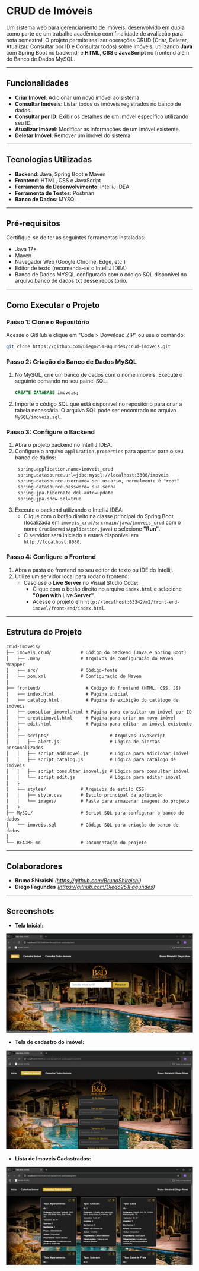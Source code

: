 # **CRUD de Imóveis**

Um sistema web para gerenciamento de imóveis, desenvolvido em dupla como parte de um trabalho acadêmico com finalidade de avaliação para nota semestral. O projeto permite realizar operações CRUD (Criar, Deletar, Atualizar, Consultar por ID e Consultar todos) sobre imóveis, utilizando **Java** com Spring Boot no backend; e **HTML, CSS e JavaScript** no frontend além do Banco de Dados MySQL.

---

## **Funcionalidades**
- **Criar Imóvel**: Adicionar um novo imóvel ao sistema.
- **Consultar Imóveis**: Listar todos os imóveis registrados no banco de dados.
- **Consultar por ID**: Exibir os detalhes de um imóvel específico utilizando seu ID.
- **Atualizar Imóvel**: Modificar as informações de um imóvel existente.
- **Deletar Imóvel**: Remover um imóvel do sistema.

---

## **Tecnologias Utilizadas**
- **Backend**: Java, Spring Boot e Maven
- **Frontend**: HTML, CSS e JavaScript
- **Ferramenta de Desenvolvimento**: IntelliJ IDEA
- **Ferramenta de Testes**: Postman
- **Banco de Dados**: MYSQL

---

## **Pré-requisitos**
Certifique-se de ter as seguintes ferramentas instaladas:
- Java 17+ 
- Maven
- Navegador Web (Google Chrome, Edge, etc.)
- Editor de texto (recomenda-se o IntelliJ IDEA)
- Banco de Dados MYSQL configurado com o código SQL disponivel no arquivo banco de dados.txt desse repositório.

---

## **Como Executar o Projeto**
### **Passo 1: Clone o Repositório**
Acesse o GitHub e clique em "Code > Download ZIP" ou use o comando:
```bash
git clone https://github.com/Diego251Fagundes/crud-imoveis.git
```

### **Passo 2: Criação do Banco de Dados MySQL**
1. No MySQL, crie um banco de dados com o nome imoveis. Execute o seguinte comando no seu painel SQL:
   ```sql
   CREATE DATABASE imoveis;
   ```
2. Importe o código SQL que está disponível no repositório para criar a tabela necessária. O arquivo SQL pode ser encontrado no arquivo `MySQL/imoveis.sql`.


### **Passo 3: Configure o Backend**
1. Abra o projeto backend no IntelliJ IDEA.
2. Configure o arquivo `application.properties` para apontar para o seu banco de dados:
   ```properties
    spring.application.name=imoveis_crud
    spring.datasource.url=jdbc:mysql://localhost:3306/imoveis
    spring.datasource.username= seu usuario, normalmente é "root"
    spring.datasource.password= sua senha 
    spring.jpa.hibernate.ddl-auto=update
    spring.jpa.show-sql=true
   ```
3. Execute o backend utilizando o IntelliJ IDEA:
   - Clique com o botão direito na classe principal do Spring Boot (localizada em `imoveis_crud/src/main/java/imoveis_crud` com o nome `CrudImoveisApplication.java`) e selecione **"Run"**.
   - O servidor será iniciado e estará disponível em `http://localhost:8080`.

### **Passo 4: Configure o Frontend**
1. Abra a pasta do frontend no seu editor de texto ou IDE do Intellij.
2. Utilize um servidor local para rodar o frontend:
   - Caso use o **Live Server** no Visual Studio Code:
     - Clique com o botão direito no arquivo `index.html` e selecione **"Open with Live Server"**.
     - Acesse o projeto em `http://localhost:63342/m2/front-end-imovel/front-end/index.html`.
---

## **Estrutura do Projeto**
```plaintext
crud-imoveis/
├── imoveis_crud/           # Código do backend (Java e Spring Boot)
│   ├── .mvn/               # Arquivos de configuração do Maven Wrapper
│   ├── src/                # Código-fonte
│   └── pom.xml             # Configuração do Maven
│ 
├── frontend/                 # Código do frontend (HTML, CSS, JS)
│   ├── index.html            # Página inicial
│   ├── catalog.html          # Página de exibição do catálogo de imóveis
│   ├── consultar_imovel.html # Página para consultar um imóvel por ID
│   ├── createimovel.html     # Página para criar um novo imóvel
│   ├── edit.html             # Página para editar um imóvel existente
│   ├
│   ├── scripts/                       # Arquivos JavaScript
│   │   ├── alert.js                   # Lógica de alertas personalizados
│   │   ├── script_addimovel.js        # Lógica para adicionar imóvel
│   │   ├── script_catalog.js          # Lógica para catálogo de imóveis
│   │   ├── script_consultar_imovel.js # Lógica para consultar imóvel
│   │   └── script_edit.js             # Lógica para editar imóvel
│   ├
│   ├── styles/             # Arquivos de estilo CSS
│   │   ├── style.css       # Estilo principal da aplicação
│   │   └── images/         # Pasta para armazenar imagens do projeto
│   ├
├── MySQL/                  # Script SQL para configurar o banco de dados
│   └── imoveis.sql         # Código SQL para criação do banco de dados
│  
└── README.md               # Documentação do projeto

```

---

## **Colaboradores**
- **Bruno Shiraishi** *(https://github.com/BrunoShiraishi)*
- **Diego Fagundes** *(https://github.com/Diego251Fagundes)* 

---

## **Screenshots**

- **Tela Inicial:**
<img src="Screenshots/Inicio.png">

- **Tela de cadastro do imóvel:**
<img src="Screenshots/Cadastrar.png">


- **Lista de Imoveis Cadastrados:**
<img src="Screenshots/ConsultarTodos.png">
